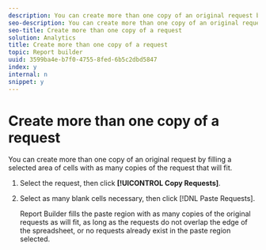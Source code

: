 ```yaml
---
description: You can create more than one copy of an original request by filling a selected area of cells with as many copies of the request that will fit.
seo-description: You can create more than one copy of an original request by filling a selected area of cells with as many copies of the request that will fit.
seo-title: Create more than one copy of a request
solution: Analytics
title: Create more than one copy of a request
topic: Report builder
uuid: 3599ba4e-b7f0-4755-8fed-6b5c2dbd5847
index: y
internal: n
snippet: y
---
```


# Create more than one copy of a request

You can create more than one copy of an original request by filling a selected area of cells with as many copies of the request that will fit.

1. Select the request, then click **[!UICONTROL Copy Requests]**.
1. Select as many blank cells necessary, then click [!DNL Paste Requests].

   Report Builder fills the paste region with as many copies of the original requests as will fit, as long as the requests do not overlap the edge of the spreadsheet, or no requests already exist in the paste region selected. 
